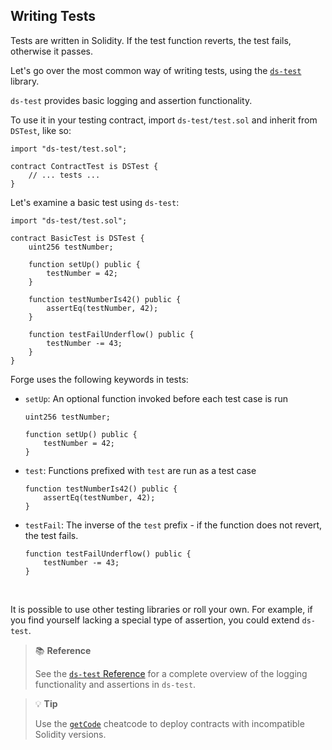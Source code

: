 ## Writing Tests

Tests are written in Solidity. If the test function reverts, the test fails, otherwise it passes.

Let's go over the most common way of writing tests, using the [`ds-test`](https://github.com/dapphub/ds-test) library.

`ds-test` provides basic logging and assertion functionality.

To use it in your testing contract, import `ds-test/test.sol` and inherit from `DSTest`, like so:

```solidity
import "ds-test/test.sol";

contract ContractTest is DSTest {
    // ... tests ...
}
```

Let's examine a basic test using `ds-test`:

```solidity
import "ds-test/test.sol";

contract BasicTest is DSTest {
    uint256 testNumber;

    function setUp() public {
        testNumber = 42;
    }

    function testNumberIs42() public {
        assertEq(testNumber, 42);
    }

    function testFailUnderflow() public {
        testNumber -= 43;
    }
}
```

Forge uses the following keywords in tests:

- `setUp`: An optional function invoked before each test case is run
    ```solidity
    uint256 testNumber;

    function setUp() public {
        testNumber = 42;
    }
    ```
- `test`: Functions prefixed with `test` are run as a test case
    ```solidity
    function testNumberIs42() public {
        assertEq(testNumber, 42);
    }
    ```
- `testFail`: The inverse of the `test` prefix - if the function does not revert, the test fails.
    ```solidity
    function testFailUnderflow() public {
        testNumber -= 43;
    }
    ```
<br>

It is possible to use other testing libraries or roll your own. For example, if you find yourself lacking a special type of assertion, you could extend `ds-test`.

> 📚 **Reference**
>
> See the [`ds-test` Reference](../reference/ds-test.md) for a complete overview of the logging functionality and assertions in `ds-test`.

> 💡 **Tip**
>
> Use the [`getCode`](../reference/cheatcodes.md#getcode) cheatcode to deploy contracts with incompatible Solidity versions.

